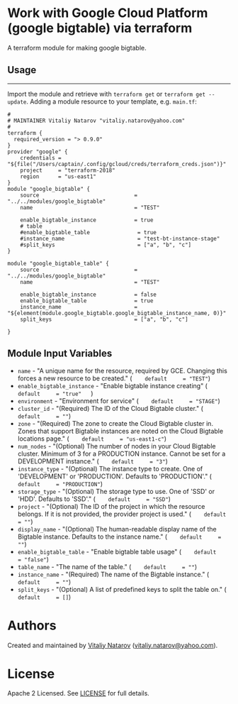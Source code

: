 # Work with Google Cloud  Platform (google bigtable) via terraform

A terraform module for making google bigtable.
 
## Usage
--------

Import the module and retrieve with ```terraform get``` or ```terraform get --update```. Adding a module resource to your template, e.g. `main.tf`:

```
#
# MAINTAINER Vitaliy Natarov "vitaliy.natarov@yahoo.com"
#
terraform {
  required_version = "> 0.9.0"
}
provider "google" {
    credentials = "${file("/Users/captain/.config/gcloud/creds/terraform_creds.json")}"
    project     = "terraform-2018"
    region      = "us-east1"
}   
module "google_bigtable" {
    source                              = "../../modules/google_bigtable"
    name                                = "TEST"

    enable_bigtable_instance            = true
    # table
    #enable_bigtable_table               = true
    #instance_name                       = "test-bt-instance-stage"
    #split_keys                          = ["a", "b", "c"]
}           

module "google_bigtable_table" {
    source                              = "../../modules/google_bigtable"
    name                                = "TEST"

    enable_bigtable_instance            = false
    enable_bigtable_table               = true
    instance_name                       = "${element(module.google_bigtable.google_bigtable_instance_name, 0)}"
    split_keys                          = ["a", "b", "c"]

}
```

Module Input Variables
----------------------
- `name` - "A unique name for the resource, required by GCE. Changing this forces a new resource to be created." (`    default     = "TEST"`)
- `enable_bigtable_instance` - "Enable bigtable instance creating" (`  default     = "true"    `)
- `environment` - "Environment for service" (`    default     = "STAGE"`)
- `cluster_id` - "(Required) The ID of the Cloud Bigtable cluster." (`    default     = ""`)
- `zone` - "(Required) The zone to create the Cloud Bigtable cluster in. Zones that support Bigtable instances are noted on the Cloud Bigtable locations page." (`    default     = "us-east1-c"`)
- `num_nodes` - "(Optional) The number of nodes in your Cloud Bigtable cluster. Minimum of 3 for a PRODUCTION instance. Cannot be set for a DEVELOPMENT instance." (`    default     = "3"`)
- `instance_type` - "(Optional) The instance type to create. One of 'DEVELOPMENT' or 'PRODUCTION'. Defaults to 'PRODUCTION'." (`    default     = "PRODUCTION"`)
- `storage_type` - "(Optional) The storage type to use. One of 'SSD' or 'HDD'. Defaults to 'SSD'." (`    default     = "SSD"`)
- `project` - "(Optional) The ID of the project in which the resource belongs. If it is not provided, the provider project is used." (`    default     = ""`)
- `display_name` - "(Optional) The human-readable display name of the Bigtable instance. Defaults to the instance name." (`    default     = ""`)
- `enable_bigtable_table` - "Enable bigtable table usage" (`    default     = "false"`)
- `table_name` - "The name of the table." (`    default     = ""`)
- `instance_name` - "(Required) The name of the Bigtable instance." (`    default     = ""`)
- `split_keys` - "(Optional) A list of predefined keys to split the table on." (`    default     = []`)


Authors
=======

Created and maintained by [Vitaliy Natarov](https://github.com/SebastianUA)
(vitaliy.natarov@yahoo.com).

License
=======

Apache 2 Licensed. See [LICENSE](https://github.com/SebastianUA/terraform/blob/master/LICENSE) for full details.
